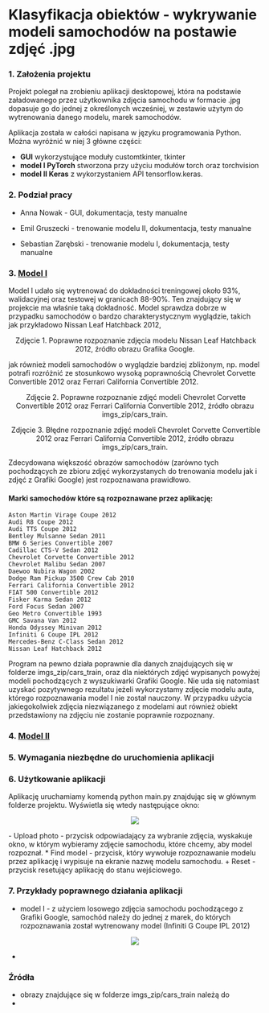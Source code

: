 # Klasyfikacja obiektów - wykrywanie modeli samochodów na postawie zdjęć .jpg

### 1. Założenia projektu
Projekt polegał na zrobieniu aplikacji desktopowej, która na podstawie załadowanego przez użytkownika zdjęcia samochodu w formacie .jpg dopasuje go do jednej z określonych wcześniej, w zestawie użytym do wytrenowania danego modelu, marek samochodów.

Aplikacja została w całości napisana w języku programowania Python. Można wyróżnić w niej 3 główne części: 
* **GUI** wykorzystujące moduły customtkinter, tkinter
* **model I PyTorch** stworzona przy użyciu modułów torch oraz torchvision
* **model II Keras** z wykorzystaniem API tensorflow.keras.



### 2. Podział pracy
- Anna Nowak - GUI, dokumentacja, testy manualne
* Emil Gruszecki - trenowanie modelu II, dokumentacja, testy manualne
+ Sebastian Zarębski - trenowanie modelu I, dokumentacja, testy manualne


### 3. [Model I](https://github.com/dzikieAppusy/AO_IS5/tree/main/model-I)
Model I udało się wytrenować do dokładności treningowej około 93%, walidacyjnej oraz testowej w granicach 88-90%. Ten znajdujący się w projekcie ma właśnie taką dokładność. Model sprawdza dobrze w przypadku samochodów o bardzo charakterystycznym wyglądzie, takich jak przykładowo Nissan Leaf Hatchback 2012,

<p align="center">
  <img src="" />
  Zdjęcie 1. Poprawne rozpoznanie zdjęcia modelu Nissan Leaf Hatchback 2012, źródło obrazu Grafika Google.
</p>

jak również modeli samochodów o wyglądzie bardziej zbliżonym, np. model potrafi rozróżnić ze stosunkowo wysoką poprawnością Chevrolet Corvette Convertible 2012 oraz Ferrari California Convertible 2012. 

<p align="center">
  <img src="" />
  Zdjęcie 2. Poprawne rozpoznanie zdjęć modeli Chevrolet Corvette Convertible 2012 oraz Ferrari California Convertible 2012, źródło obrazu imgs_zip/cars_train.
</p>
<p align="center">
  <img src="" />
  Zdjęcie 3. Błędne rozpoznanie zdjęć modeli Chevrolet Corvette Convertible 2012 oraz Ferrari California Convertible 2012, źródło obrazu imgs_zip/cars_train.
</p>

Zdecydowana większość obrazów samochodów (zarówno tych pochodzących ze zbioru zdjęć wykorzystanych do trenowania modelu jak i zdjęć z Grafiki Google) jest rozpoznawana prawidłowo.

#### Marki samochodów które są rozpoznawane przez aplikację:
```
Aston Martin Virage Coupe 2012
Audi R8 Coupe 2012
Audi TTS Coupe 2012
Bentley Mulsanne Sedan 2011
BMW 6 Series Convertible 2007
Cadillac CTS-V Sedan 2012
Chevrolet Corvette Convertible 2012
Chevrolet Malibu Sedan 2007
Daewoo Nubira Wagon 2002
Dodge Ram Pickup 3500 Crew Cab 2010
Ferrari California Convertible 2012
FIAT 500 Convertible 2012
Fisker Karma Sedan 2012
Ford Focus Sedan 2007
Geo Metro Convertible 1993
GMC Savana Van 2012
Honda Odyssey Minivan 2012
Infiniti G Coupe IPL 2012
Mercedes-Benz C-Class Sedan 2012
Nissan Leaf Hatchback 2012
```

Program na pewno działa poprawnie dla danych znajdujących się w folderze imgs_zip/cars_train, oraz dla niektórych zdjęć wypisanych powyżej modeli pochodzących z wyszukiwarki Grafiki Google. Nie uda się natomiast uzyskać pozytywnego rezultatu jeżeli wykorzystamy zdjęcie modelu auta, którego rozpoznawania model I nie został nauczony. W przypadku użycia jakiegokolwiek zdjęcia niezwiązanego z modelami aut również obiekt przedstawiony na zdjęciu nie zostanie poprawnie rozpoznany.



### 4. [Model II](https://github.com/dzikieAppusy/AO_IS5/tree/main/model-II)



### 5. Wymagania niezbędne do uruchomienia aplikacji



### 6. Użytkowanie aplikacji
Aplikację uruchamiamy komendą python main.py znajdując się w głównym folderze projektu. Wyświetla się wtedy następujące okno:
<p align="center">
  <img src="https://github.com/user-attachments/assets/d628fbdf-e471-42cb-8fa9-713ce0576d6c" />
</p>
- Upload photo - przycisk odpowiadający za wybranie zdjęcia, wyskakuje okno, w którym wybieramy zdjęcie samochodu, które chcemy, aby model rozpoznał.
* Find model - przycisk, który wywołuje rozpoznawanie modelu przez aplikację i wypisuje na ekranie nazwę modelu samochodu.
+ Reset - przycisk resetujący aplikację do stanu wejściowego.



### 7. Przykłady poprawnego działania aplikacji
* model I - z użyciem losowego zdjęcia samochodu pochodzącego z Grafiki Google, samochód należy do jednej z marek, do których rozpoznawania został wytrenowany model (Infiniti G Coupe IPL 2012)
<p align="center">
  <img src="https://github.com/user-attachments/assets/77228328-845f-4951-8a10-cb3309ba7015" />
</p>

*

### Źródła
* obrazy znajdujące się w folderze imgs_zip/cars_train należą do 
* 




